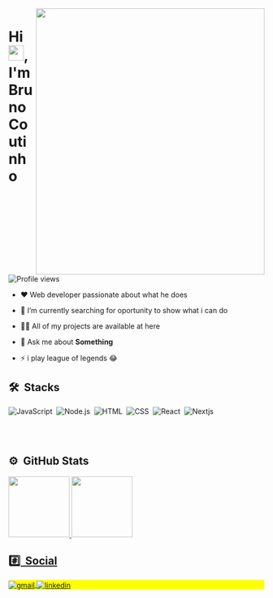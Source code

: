 <!--
- 🌱 Estou atualmente me aprofundando em front-end e back-end.
-->
<img align="right" height="525em" width="450em" src="https://i.pinimg.com/originals/c6/3c/ae/c63cae1344766f14d9d184e5aafed065.gif"/>
<h1 align="left">Hi <img src="https://raw.githubusercontent.com/kaueMarques/kaueMarques/master/hi.gif" width="30px">, I'm Bruno Coutinho</h1>
<p align="left"> <img src="https://komarev.com/ghpvc/?username=brunocout&color=yellow" alt="Profile views" /> </p>

- ❤️ Web developer passionate about what he does

- 🔭 I’m currently searching for oportunity to show what i can do

- 👨‍💻 All of my projects are available at here

- 💬 Ask me about **Something**

- ⚡ i play league of legends 😂

## 🛠 &nbsp;Stacks
 
![JavaScript](https://img.shields.io/badge/-JavaScript-05122A?style=flat&logo=javascript)&nbsp;
![Node.js](https://img.shields.io/badge/-Node.js-05122A?style=flat&logo=node.js)&nbsp;
![HTML](https://img.shields.io/badge/-HTML-05122A?style=flat&logo=HTML5)&nbsp;
![CSS](https://img.shields.io/badge/-CSS-05122A?style=flat&logo=CSS3&logoColor=1572B6)&nbsp;
![React](https://img.shields.io/badge/-React-05122A?style=flat&logo=react)&nbsp;
![Nextjs](https://img.shields.io/badge/-Nextjs-05122A?style=flat&logo=next.js)&nbsp;

<br><br>

## ⚙️ &nbsp;GitHub Stats

<div>
 <a href="https://github.com/brunocout">
 <img height="120em" src="https://github-readme-stats.vercel.app/api?username=brunocout&show_icons=true&theme=radical&include_all_commits=true&count_private=true"/>
 <img height="120em" src="https://github-readme-stats.vercel.app/api/top-langs/?username=brunocout&layout=compact&langs_count=7&theme=radical"/>
</div>


## #️⃣ &nbsp;Social
 
<p align="left" style="background:yellow">
  <a href="mailto:iambrunocout@gmail.com" target="_blank">
   <img align="center" src="https://img.shields.io/badge/-iambrunocout-05122A?style=flat&logo=gmail" alt="gmail">
  </a>
  <a href="https://linkedin.com/in/brunocout" target="_blank">
   <img align="center" src="https://img.shields.io/badge/-brunocout-05122A?style=flat&logo=linkedin" alt="linkedin"/>
  </a>
</p>
